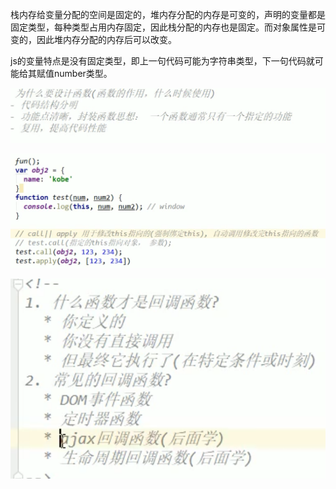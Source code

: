 栈内存给变量分配的空间是固定的，堆内存分配的内存是可变的，声明的变量都是固定类型，每种类型占用内存固定，因此栈分配的内存也是固定。而对象属性是可变的，因此堆内存分配的内存后可以改变。

js的变量特点是没有固定类型，即上一句代码可能为字符串类型，下一句代码就可能给其赋值number类型。





![image-20201121090009724](media/P35/image-20201121090009724.png)

![image-20201121090018808](media/P35/image-20201121090018808.png)

![image-20201121112456897](media/P35/image-20201121112456897.png)

